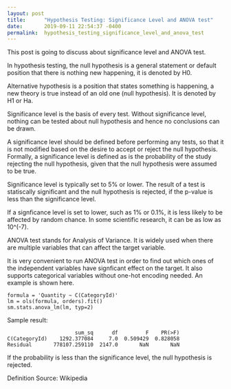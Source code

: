 ```yaml
---
layout: post
title:      "Hypothesis Testing: Significance Level and ANOVA test"
date:       2019-09-11 22:54:37 -0400
permalink:  hypothesis_testing_significance_level_and_anova_test
---
```



This post is going to discuss about significance level and ANOVA test.

In hypothesis testing,  the null hypothesis is a general statement or default position that there is nothing new happening, it is denoted by H0.

Alternative hypothesis is a position that states something is happening, a new theory is true instead of an old one (null hypothesis). It is denoted by H1 or Ha.

Significance level is the basis of every test. Without significance level, nothing can be tested about null hypothesis and hence no conclusions can be drawn.

A significance level should be defined before performing any tests, so that it is not modified based on the desire to accept or reject the null hypothesis. Formally, a significance level is defined as is the probability of the study rejecting the null hypothesis, given that the null hypothesis were assumed to be true.

Significance level is typically set to 5% or lower. The result of a test is statiscally significant and the null hypothesis is rejected, if the p-value is less than the significance level.

If a signficance level is set to lower, such as 1% or 0.1%, it is less likely to be affected by random chance.  In some scientific research, it can be as low as 10^(-7).



ANOVA test stands for Analysis of Variance. It is widely used when there are multiple variables that can affect the target variable. 

It is very convenient to run ANOVA test in order to find out which ones of the independent variables have signficant effect on the target. It also supports categorical variables without one-hot encoding needed. An example is shown here.

```
formula = 'Quantity ~ C(CategoryId)'
lm = ols(formula, orders).fit()
sm.stats.anova_lm(lm, typ=2)
```

Sample result:
```
                      sum_sq      df         F    PR(>F)
C(CategoryId)    1292.377084     7.0  0.509429  0.828058
Residual       778107.259110  2147.0       NaN       NaN
```

If the probability is less than the significance level, the null hypothesis is rejected.


Definition Source: Wikipedia

